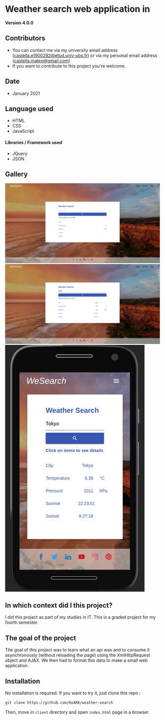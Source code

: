 Weather search web application in 
==

**Version 4.0.0**


## Contributors

- You can contact me via my university email address (castella.e1900282@etud.univ-ubs.fr) or via my personal email address (castella.mateo@gmail.com)
- If you want to contribute to this project you're welcome.

## Date

- January 2021

## Language used

- HTML
- CSS
- JavaScript

#### Libraries / Framework used

- JQuery
- JSON

## Gallery

![alt text](https://github.com/0xARK/weather-search/blob/main/client/images/demo1.png?raw=true)
![alt text](https://github.com/0xARK/weather-search/blob/main/client/images/demo2.png?raw=true)
![alt text](https://github.com/0xARK/weather-search/blob/main/client/images/demo3.png?raw=true)

## In which context did I this project?

I did this project as part of my studies in IT. This is a graded project for my fourth semester.

## The goal of the project

The goal of this project was to learn what an api was and to consume it asynchronously (without reloading the page) using the XmlHttpRequest object and AJAX. We then had to format this data to make a small web application.

## Installation

No installation is required. If you want to try it, just clone this repo :
```bash
git clone https://github.com/0xARK/weather-search
```

Then, move in `client` directory and open `index.html` page in a browser
